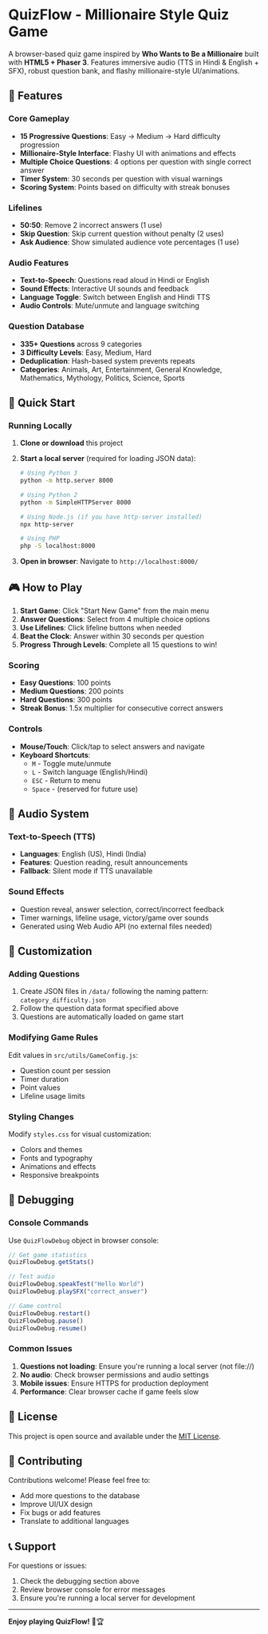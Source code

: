 # QuizFlow - Millionaire Style Quiz Game

A browser-based quiz game inspired by **Who Wants to Be a Millionaire** built with **HTML5 + Phaser 3**. Features immersive audio (TTS in Hindi & English + SFX), robust question bank, and flashy millionaire-style UI/animations.

## 🎯 Features

### Core Gameplay
- **15 Progressive Questions**: Easy → Medium → Hard difficulty progression
- **Millionaire-Style Interface**: Flashy UI with animations and effects
- **Multiple Choice Questions**: 4 options per question with single correct answer
- **Timer System**: 30 seconds per question with visual warnings
- **Scoring System**: Points based on difficulty with streak bonuses

### Lifelines
- **50:50**: Remove 2 incorrect answers (1 use)
- **Skip Question**: Skip current question without penalty (2 uses)  
- **Ask Audience**: Show simulated audience vote percentages (1 use)

### Audio Features
- **Text-to-Speech**: Questions read aloud in Hindi or English
- **Sound Effects**: Interactive UI sounds and feedback
- **Language Toggle**: Switch between English and Hindi TTS
- **Audio Controls**: Mute/unmute and language switching

### Question Database
- **335+ Questions** across 9 categories
- **3 Difficulty Levels**: Easy, Medium, Hard
- **Deduplication**: Hash-based system prevents repeats
- **Categories**: Animals, Art, Entertainment, General Knowledge, Mathematics, Mythology, Politics, Science, Sports

## 🚀 Quick Start

### Running Locally

1. **Clone or download** this project
2. **Start a local server** (required for loading JSON data):
   ```bash
   # Using Python 3
   python -m http.server 8000
   
   # Using Python 2
   python -m SimpleHTTPServer 8000
   
   # Using Node.js (if you have http-server installed)
   npx http-server
   
   # Using PHP
   php -S localhost:8000
   ```

3. **Open in browser**: Navigate to `http://localhost:8000/`

## 🎮 How to Play

1. **Start Game**: Click "Start New Game" from the main menu
2. **Answer Questions**: Select from 4 multiple choice options
3. **Use Lifelines**: Click lifeline buttons when needed
4. **Beat the Clock**: Answer within 30 seconds per question
5. **Progress Through Levels**: Complete all 15 questions to win!

### Scoring
- **Easy Questions**: 100 points
- **Medium Questions**: 200 points  
- **Hard Questions**: 300 points
- **Streak Bonus**: 1.5x multiplier for consecutive correct answers

### Controls
- **Mouse/Touch**: Click/tap to select answers and navigate
- **Keyboard Shortcuts**:
  - `M` - Toggle mute/unmute
  - `L` - Switch language (English/Hindi)
  - `ESC` - Return to menu
  - `Space` - (reserved for future use)

## 🎵 Audio System

### Text-to-Speech (TTS)
- **Languages**: English (US), Hindi (India)
- **Features**: Question reading, result announcements
- **Fallback**: Silent mode if TTS unavailable

### Sound Effects
- Question reveal, answer selection, correct/incorrect feedback
- Timer warnings, lifeline usage, victory/game over sounds
- Generated using Web Audio API (no external files needed)

## 🔧 Customization

### Adding Questions
1. Create JSON files in `/data/` following the naming pattern: `category_difficulty.json`
2. Follow the question data format specified above
3. Questions are automatically loaded on game start

### Modifying Game Rules
Edit values in `src/utils/GameConfig.js`:
- Question count per session
- Timer duration
- Point values
- Lifeline usage limits

### Styling Changes
Modify `styles.css` for visual customization:
- Colors and themes
- Fonts and typography  
- Animations and effects
- Responsive breakpoints

## 🐛 Debugging

### Console Commands
Use `QuizFlowDebug` object in browser console:
```javascript
// Get game statistics
QuizFlowDebug.getStats()

// Test audio
QuizFlowDebug.speakTest("Hello World")
QuizFlowDebug.playSFX("correct_answer")

// Game control
QuizFlowDebug.restart()
QuizFlowDebug.pause()
QuizFlowDebug.resume()
```

### Common Issues
1. **Questions not loading**: Ensure you're running a local server (not file://)
2. **No audio**: Check browser permissions and audio settings
3. **Mobile issues**: Ensure HTTPS for production deployment
4. **Performance**: Clear browser cache if game feels slow

## 📄 License

This project is open source and available under the [MIT License](LICENSE).

## 🤝 Contributing

Contributions welcome! Please feel free to:
- Add more questions to the database
- Improve UI/UX design
- Fix bugs or add features
- Translate to additional languages

## 📞 Support

For questions or issues:
1. Check the debugging section above
2. Review browser console for error messages
3. Ensure you're running a local server for development

---

**Enjoy playing QuizFlow!** 🎯🏆
